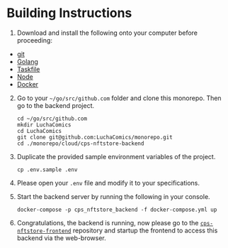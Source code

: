 # Building Instructions

1. Download and install the following onto your computer before proceeding:
  * [git](https://git-scm.com/downloads)
  * [Golang](https://go.dev/dl/)
  * [Taskfile](https://taskfile.dev/installation/)
  * [Node](https://nodejs.org/en/download/package-manager)
  * [Docker](https://www.docker.com/products/docker-desktop/)

2. Go to your `~/go/src/github.com` folder and clone this monorepo. Then go to the backend project.

    ```shell
    cd ~/go/src/github.com
    mkdir LuchaComics
    cd LuchaComics
    git clone git@github.com:LuchaComics/monorepo.git
    cd ./monorepo/cloud/cps-nftstore-backend
    ```

3. Duplicate the provided sample environment variables of the project.

    ```shell
    cp .env.sample .env
    ```

4. Please open your `.env` file and modify it to your specifications.

5. Start the backend server by running the following in your console.

    ```shell
    docker-compose -p cps_nftstore_backend -f docker-compose.yml up
    ```

6. Congratulations, the backend is running, now please go to the [`cps-nftstore-frontend`](../../web/cps-nftstore-frontend) repository and startup the frontend to access this backend via the web-browser.
